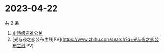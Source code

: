 # 2023-04-22

共 2 条

<!-- BEGIN ZHIHUSEARCH -->
<!-- 最后更新时间 Sat Apr 22 2023 04:08:56 GMT+0800 (China Standard Time) -->
1. [史诗级灾难公关](https://www.zhihu.com/search?q=史诗级灾难公关)
1. [光与夜之恋公布主线 PV](https://www.zhihu.com/search?q=光与夜之恋公布主线 PV)
<!-- END ZHIHUSEARCH -->
